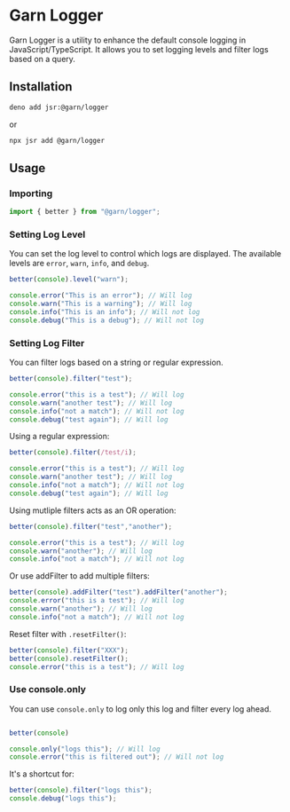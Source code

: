 # Garn Logger

Garn Logger is a utility to enhance the default console logging in
JavaScript/TypeScript. It allows you to set logging levels and filter logs based on a query.

## Installation

```sh
deno add jsr:@garn/logger
```

or

```sh
npx jsr add @garn/logger
```

## Usage

### Importing

```typescript
import { better } from "@garn/logger";
```

### Setting Log Level

You can set the log level to control which logs are displayed. The available
levels are `error`, `warn`, `info`, and `debug`.

```typescript
better(console).level("warn");

console.error("This is an error"); // Will log
console.warn("This is a warning"); // Will log
console.info("This is an info"); // Will not log
console.debug("This is a debug"); // Will not log
```

### Setting Log Filter

You can filter logs based on a string or regular expression.

```typescript
better(console).filter("test");

console.error("this is a test"); // Will log
console.warn("another test"); // Will log
console.info("not a match"); // Will not log
console.debug("test again"); // Will log
```

Using a regular expression:

```typescript
better(console).filter(/test/i);

console.error("this is a test"); // Will log
console.warn("another test"); // Will log
console.info("not a match"); // Will not log
console.debug("test again"); // Will log
```

Using mutliple filters acts as an OR operation:

```typescript
better(console).filter("test","another");

console.error("this is a test"); // Will log
console.warn("another"); // Will log
console.info("not a match"); // Will not log
```

Or use addFilter to add multiple filters:

```typescript
better(console).addFilter("test").addFilter("another");
console.error("this is a test"); // Will log
console.warn("another"); // Will log
console.info("not a match"); // Will not log
```

Reset filter with `.resetFilter()`:

```typescript
better(console).filter("XXX");
better(console).resetFilter();
console.error("this is a test"); // Will log
```

### Use console.only

You can use `console.only` to log only this log and filter every log ahead.

```typescript

better(console)

console.only("logs this"); // Will log
console.error("this is filtered out"); // Will not log
```

It's a shortcut for:
```typescript
better(console).filter("logs this");
console.debug("logs this");
```